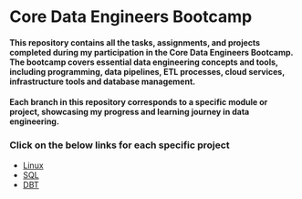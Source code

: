 # Core Data Engineers Bootcamp

#### This repository contains all the tasks, assignments, and projects completed during my participation in the Core Data Engineers Bootcamp. The bootcamp covers essential data engineering concepts and tools, including programming, data pipelines, ETL processes, cloud services, infrastructure tools and database management. 
#### Each branch in this repository corresponds to a specific module or project, showcasing my progress and learning journey in data engineering.

### Click on the below links for each specific project

- [Linux](./Scripts)
- [SQL](https://github.com/ioaviator/CDE_Bootcamp/tree/sql)
- [DBT](https://github.com/ioaviator/CDE_Bootcamp/tree/dbt)